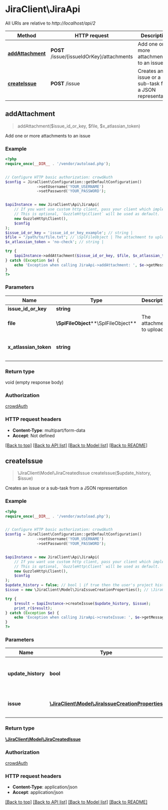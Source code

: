 # JiraClient\JiraApi

All URIs are relative to *http://localhost/api/2*

Method | HTTP request | Description
------------- | ------------- | -------------
[**addAttachment**](JiraApi.md#addAttachment) | **POST** /issue/{issueIdOrKey}/attachments | Add one or more attachments to an issue
[**createIssue**](JiraApi.md#createIssue) | **POST** /issue | Creates an issue or a sub-task from a JSON representation



## addAttachment

> addAttachment($issue_id_or_key, $file, $x_atlassian_token)

Add one or more attachments to an issue

### Example

```php
<?php
require_once(__DIR__ . '/vendor/autoload.php');


// Configure HTTP basic authorization: crowdAuth
$config = JiraClient\Configuration::getDefaultConfiguration()
              ->setUsername('YOUR_USERNAME')
              ->setPassword('YOUR_PASSWORD');


$apiInstance = new JiraClient\Api\JiraApi(
    // If you want use custom http client, pass your client which implements `GuzzleHttp\ClientInterface`.
    // This is optional, `GuzzleHttp\Client` will be used as default.
    new GuzzleHttp\Client(),
    $config
);
$issue_id_or_key = 'issue_id_or_key_example'; // string | 
$file = "/path/to/file.txt"; // \SplFileObject | The attachment to upload
$x_atlassian_token = 'no-check'; // string | 

try {
    $apiInstance->addAttachment($issue_id_or_key, $file, $x_atlassian_token);
} catch (Exception $e) {
    echo 'Exception when calling JiraApi->addAttachment: ', $e->getMessage(), PHP_EOL;
}
?>
```

### Parameters


Name | Type | Description  | Notes
------------- | ------------- | ------------- | -------------
 **issue_id_or_key** | **string**|  |
 **file** | **\SplFileObject****\SplFileObject**| The attachment to upload |
 **x_atlassian_token** | **string**|  | [optional] [default to &#39;no-check&#39;]

### Return type

void (empty response body)

### Authorization

[crowdAuth](../../README.md#crowdAuth)

### HTTP request headers

- **Content-Type**: multipart/form-data
- **Accept**: Not defined

[[Back to top]](#) [[Back to API list]](../../README.md#documentation-for-api-endpoints)
[[Back to Model list]](../../README.md#documentation-for-models)
[[Back to README]](../../README.md)


## createIssue

> \JiraClient\Model\JiraCreatedIssue createIssue($update_history, $issue)

Creates an issue or a sub-task from a JSON representation

### Example

```php
<?php
require_once(__DIR__ . '/vendor/autoload.php');


// Configure HTTP basic authorization: crowdAuth
$config = JiraClient\Configuration::getDefaultConfiguration()
              ->setUsername('YOUR_USERNAME')
              ->setPassword('YOUR_PASSWORD');


$apiInstance = new JiraClient\Api\JiraApi(
    // If you want use custom http client, pass your client which implements `GuzzleHttp\ClientInterface`.
    // This is optional, `GuzzleHttp\Client` will be used as default.
    new GuzzleHttp\Client(),
    $config
);
$update_history = false; // bool | if true then the user's project history is updated
$issue = new \JiraClient\Model\JiraIssueCreationProperties(); // \JiraClient\Model\JiraIssueCreationProperties | The specification of the issue to create

try {
    $result = $apiInstance->createIssue($update_history, $issue);
    print_r($result);
} catch (Exception $e) {
    echo 'Exception when calling JiraApi->createIssue: ', $e->getMessage(), PHP_EOL;
}
?>
```

### Parameters


Name | Type | Description  | Notes
------------- | ------------- | ------------- | -------------
 **update_history** | **bool**| if true then the user&#39;s project history is updated | [optional] [default to false]
 **issue** | [**\JiraClient\Model\JiraIssueCreationProperties**](../Model/JiraIssueCreationProperties.md)| The specification of the issue to create | [optional]

### Return type

[**\JiraClient\Model\JiraCreatedIssue**](../Model/JiraCreatedIssue.md)

### Authorization

[crowdAuth](../../README.md#crowdAuth)

### HTTP request headers

- **Content-Type**: application/json
- **Accept**: application/json

[[Back to top]](#) [[Back to API list]](../../README.md#documentation-for-api-endpoints)
[[Back to Model list]](../../README.md#documentation-for-models)
[[Back to README]](../../README.md)

